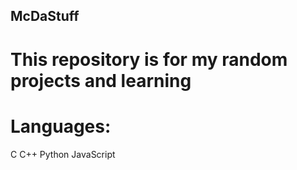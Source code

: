 ## McDaStuff
# This repository is for my random projects and learning

# Languages:
C
C++
Python
JavaScript
